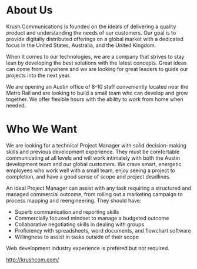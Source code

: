 About Us
========

Krush Communications is founded on the ideals of delivering a quality product and understanding the needs of our customers. Our goal is to provide digitally distributed offerings on a global market with a dedicated focus in the United States, Australia, and the United Kingdom.

When it comes to our technologies, we are a company that strives to stay lean by developing the best solutions with the latest concepts. Great ideas can come from anywhere and we are looking for great leaders to guide our projects into the next year.

We are opening an Austin office of 8-10 staff conveniently located near the Metro Rail and are looking to build a small team who can develop and grow together. We offer flexible hours with the ability to work from home when needed.

Who We Want
============

We are looking for a technical Project Manager with solid decision-making skills and previous development experience. They must be comfortable communicating at all levels and will work intimately with both the Austin development team and our global customers. We crave smart, energetic employees who work well with a small team, enjoy seeing a project to completion, and have a good sense of scope and project deadlines.

An ideal Project Manager can assist with any task requiring a structured and managed commercial outcome, from rolling out a marketing campaign to process mapping and reengineering. They should have:

* Superb communication and reporting skills
* Commercially focused mindset to manage a budgeted outcome
* Collaborative negotiating skills in dealing with groups
* Proficiency with spreadsheets, word documents, and flowchart software
* Willingness to assist in tasks outside of their scope

Web development industry experience is prefered but not required.

http://krushcom.com/
